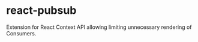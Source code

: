 # react-pubsub
Extension for React Context API allowing limiting unnecessary rendering of Consumers.
